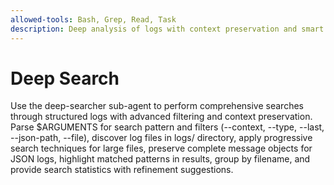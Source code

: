 ```yaml
---
allowed-tools: Bash, Grep, Read, Task
description: Deep analysis of logs with context preservation and smart filtering
---
```


# Deep Search

Use the deep-searcher sub-agent to perform comprehensive searches through structured logs with advanced filtering and context preservation. Parse $ARGUMENTS for search pattern and filters (--context, --type, --last, --json-path, --file), discover log files in logs/ directory, apply progressive search techniques for large files, preserve complete message objects for JSON logs, highlight matched patterns in results, group by filename, and provide search statistics with refinement suggestions.
